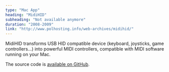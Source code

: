 ```yaml
---
type: "Mac App"
heading: "MidiHID"
subheading: "Not available anymore"
duration: "2008-2009"
link: "http://www.polhosting.info/web-archives/midihid/"
---
```


MidiHID transforms USB HID compatible device (keyboard, joysticks, game controllers...) into powerful MIDI controllers, compatible with MIDI software running on your Mac.

The source code is <a href="https://github.com/swisspol/MidiHID">available on GitHub</a>.
